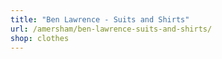 ```yaml
---
title: "Ben Lawrence - Suits and Shirts"
url: /amersham/ben-lawrence-suits-and-shirts/
shop: clothes
---
```

